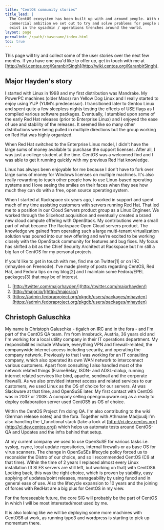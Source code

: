```yaml
---
title: "CentOS community stories"
title_lead: |
  The CentOS ecosystem has been built up with and around people. With no real
  commercial ambition we set out to try and solve problems for people as they
  exist in the sysadmin / operations trenches around the world.
layout: page
permalink: /:path/:basename/index.html
toc: true
---
```


This page will try and collect some of the user stories over the next few
months.  If you have one you'd like to offer up, get in touch with me at
[http://wiki.centos.org/KaranbirSingh](http://wiki.centos.org/KaranbirSingh).

## Major Hayden's story

I started with Linux in 1998 and my first distribution was Mandrake. My 
PowerPC machines (older Macs) ran Yellow Dog Linux and I really started 
to enjoy using YUP (YUM's predecessor).  I transitioned later to Gentoo 
Linux and spent quite a few sleepless nights testing the effects of USE 
flags as I compiled various software packages. Eventually, I stumbled 
upon some of the early Red Hat releases (prior to Enterprise Linux) and 
I enjoyed the ease of use and stability of the releases.  It seemed like 
so many other distributions were being pulled in multiple directions but 
the group working on Red Hat was highly organized.

When Red Hat switched to the Enterprise Linux model, I didn't have the 
large sums of money available to purchase the support licenses.  After 
all, I was just a college student at the time.  CentOS was a welcomed 
find and I was able to get it running quickly with my previous Red Hat 
knowledge.

Linux has always been enjoyable for me because I don't have to fork over 
large sums of money for Windows licenses on multiple machines. It's also 
really rewarding to teach other people how to use Linux-based operating 
systems and I love seeing the smiles on their faces when they see how 
much they can do with a free, open source operating system.

When I started at Rackspace six years ago, I worked in support and spent 
much of my time assisting customers with servers running Red Hat.  That 
led me to a position in our Cloud Servers product group as a Linux 
Engineer.  We worked through the Slicehost acquisition and eventually 
created a brand new cloud compute offering with OpenStack.  My 
contributions were a small part of what became The Rackspace Open Cloud 
servers product.  The knowledge we gained from operating such a large 
multi-tenant virtualization solution was poured into our new offering 
and we're excited to be working closely with the OpenStack community for 
features and bug fixes.  My focus has shifted a bit as the Chief 
Security Architect at Rackspace but I'm still a big fan of CentOS for my 
personal projects.

If you'd like to get in touch with me, find me on Twitter[1] or on IRC 
(mhayden on Freenode).  I've made plenty of posts regarding CentOS, 
Red Hat, and Fedora tips on my blog[2] and I maintain some Fedora/EPEL 
packages[3] that may be of interest.

1.  [http://twitter.com/majorhayden/](http://twitter.com/majorhayden/)
2.  [http://major.io/](http://major.io/)
3.  [https://admin.fedoraproject.org/pkgdb/users/packages/mhayden](https://admin.fedoraproject.org/pkgdb/users/packages/mhayden)

## Christoph Galuschka

My name is Christoph Galuschka - tigalch on IRC and in the fora - and I'm part of the CentOS QA team. I'm from Innsbruck, Austria, 36 years old and I'm working for a local utility company in their IT operations department. My responsibilities include VMware, everything VPN and firewall-related, the companywide internet access including security, and operating the company network. Previously to that I was working for an IT consulting company, which also operated its own WAN network to interconnect various customers. Apart from consulting I also handled most of the network related things (FrameRelay, ISDN- and ADSL-dialup, running internet related services like bind, apache, sendmail and the corporate firewall). As we also provided internet access and related services to our customers, we used Linux as the OS of choice for our servers. At was Slackware at that time, and OpenSuSE later. My first contact with CentOS was in 2007 or 2008. A company selling opengroupware.org as a ready to deploy collaboration server used CentOS5 as OS of choice.

Within the CentOS Project I'm doing QA. I'm also contributing to the wiki (German release notes) and the fora. Together with Athmane Madjoudj I'm also handling the t_functional stack (take a look at [http://ci.dev.centos.org](http://ci.dev.centos.org)) which helps us automate tests around CentOS-QA and Updates and the infra behind that setup.

At my current company we used to use OpenSuSE for various tasks i.e. syslog, rsync, local update repositories, internal firewalls or as base OS for virus scanners. The change in OpenSuSEs lifecycle policy forced us to reconsider the Distro of our choice, and so I recommended CentOS (C6 at that time). Within the time of 2 years I replaced almost every Linux installation (3 SLES servers are still left, but working on that) with CentOS6. Locking back, this was the right choice, which is proven by stability, easy applying of updates/point releases, manageability by using funcd and in general ease of use. Also the lifecycle expansion to 10 years and the joining of forces with RedHat are a big plus for CentOS in my view.

For the foreseeable future, the core SIG will probably be the part of CentOS in which I will be most interested/most used by me.

It is also looking like we will be deploying some more machines with CentOS6 at work, as running typo3 and wordpress is starting to pick up momentum there.

